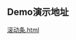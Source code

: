 ## Demo演示地址
[滚动条.html](https://coderlius.github.io/H5Sth/%E6%BB%9A%E5%8A%A8%E6%9D%A1/%E6%BB%9A%E5%8A%A8%E6%9D%A1.html) 